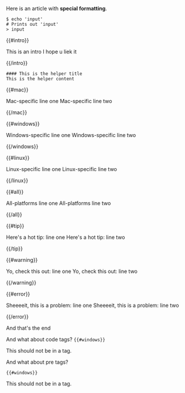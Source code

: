 Here is an article with **special formatting**.

``` command-line
$ echo 'input'
# Prints out 'input'
> input
```

{{#intro}}

This is an intro
I hope u liek it

{{/intro}}

``` helper
#### This is the helper title
This is the helper content
```

{{#mac}}

Mac-specific line one
Mac-specific line two

{{/mac}}

{{#windows}}

Windows-specific line one
Windows-specific line two

{{/windows}}

{{#linux}}

Linux-specific line one
Linux-specific line two

{{/linux}}

{{#all}}

All-platforms line one
All-platforms line two

{{/all}}

{{#tip}}

Here's a hot tip: line one
Here's a hot tip: line two

{{/tip}}

{{#warning}}

Yo, check this out: line one
Yo, check this out: line two

{{/warning}}

{{#error}}

Sheeeeit, this is a problem: line one
Sheeeeit, this is a problem: line two

{{/error}}

And that's the end

And what about code tags? `{{#windows}}`

This should not be in a tag.

And what about pre tags?

```
{{#windows}}
````

This should not be in a tag.
